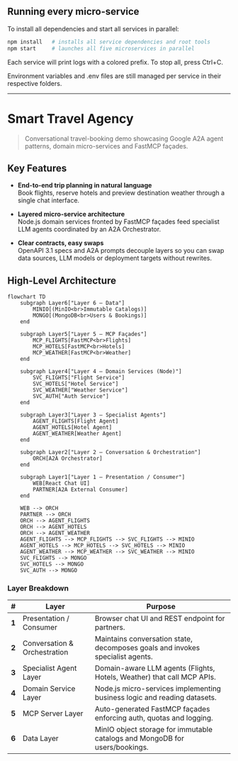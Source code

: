 ## Running every micro-service

To install all dependencies and start all services in parallel:

```sh
npm install   # installs all service dependencies and root tools
npm start     # launches all five microservices in parallel
```

Each service will print logs with a colored prefix. To stop all, press Ctrl+C.

Environment variables and .env files are still managed per service in their respective folders.

---
# Smart Travel Agency

> Conversational travel-booking demo showcasing Google A2A agent patterns, domain micro-services and FastMCP façades.

## Key Features

- **End-to-end trip planning in natural language**  
  Book flights, reserve hotels and preview destination weather through a single chat interface.

- **Layered micro-service architecture**  
  Node.js domain services fronted by FastMCP façades feed specialist LLM agents coordinated by an A2A Orchestrator.

- **Clear contracts, easy swaps**  
  OpenAPI 3.1 specs and A2A prompts decouple layers so you can swap data sources, LLM models or deployment targets without rewrites.

## High-Level Architecture

```mermaid
flowchart TD
    subgraph Layer6["Layer 6 — Data"]
        MINIO[(MinIO<br>Immutable Catalogs)]
        MONGO[(MongoDB<br>Users & Bookings)]
    end

    subgraph Layer5["Layer 5 — MCP Façades"]
        MCP_FLIGHTS[FastMCP<br>Flights]
        MCP_HOTELS[FastMCP<br>Hotels]
        MCP_WEATHER[FastMCP<br>Weather]
    end

    subgraph Layer4["Layer 4 — Domain Services (Node)"]
        SVC_FLIGHTS["Flight Service"]
        SVC_HOTELS["Hotel Service"]
        SVC_WEATHER["Weather Service"]
        SVC_AUTH["Auth Service"]
    end

    subgraph Layer3["Layer 3 — Specialist Agents"]
        AGENT_FLIGHTS[Flight Agent]
        AGENT_HOTELS[Hotel Agent]
        AGENT_WEATHER[Weather Agent]
    end

    subgraph Layer2["Layer 2 — Conversation & Orchestration"]
        ORCH[A2A Orchestrator]
    end

    subgraph Layer1["Layer 1 — Presentation / Consumer"]
        WEB[React Chat UI]
        PARTNER[A2A External Consumer]
    end

    WEB --> ORCH
    PARTNER --> ORCH
    ORCH --> AGENT_FLIGHTS
    ORCH --> AGENT_HOTELS
    ORCH --> AGENT_WEATHER
    AGENT_FLIGHTS --> MCP_FLIGHTS --> SVC_FLIGHTS --> MINIO
    AGENT_HOTELS --> MCP_HOTELS --> SVC_HOTELS --> MINIO
    AGENT_WEATHER --> MCP_WEATHER --> SVC_WEATHER --> MINIO
    SVC_FLIGHTS --> MONGO
    SVC_HOTELS --> MONGO
    SVC_AUTH --> MONGO
```

### Layer Breakdown

| # | Layer | Purpose |
|---|-------|---------|
| **1** | Presentation / Consumer | Browser chat UI and REST endpoint for partners. |
| **2** | Conversation & Orchestration | Maintains conversation state, decomposes goals and invokes specialist agents. |
| **3** | Specialist Agent Layer | Domain-aware LLM agents (Flights, Hotels, Weather) that call MCP APIs. |
| **4** | Domain Service Layer | Node.js micro-services implementing business logic and reading datasets. |
| **5** | MCP Server Layer | Auto-generated FastMCP façades enforcing auth, quotas and logging. |
| **6** | Data Layer | MinIO object storage for immutable catalogs and MongoDB for users/bookings. |
